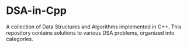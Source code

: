 # DSA-in-Cpp
A collection of Data Structures and Algorithms implemented in C++. This repository contains solutions to various DSA problems, organized into categories.
